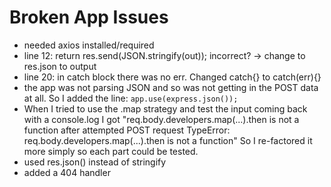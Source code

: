 # Broken App Issues
- needed axios installed/required
- line 12: return res.send(JSON.stringify(out));  incorrect? -> change to res.json to output
- line 20: in catch block there was no err. Changed catch{} to catch(err){}
- the app was not parsing JSON and so was not getting in the POST data at all.  So I added the line: 
```app.use(express.json());```
- When I tried to use the .map strategy and test the input coming back with a console.log I got "req.body.developers.map(...).then is not a function after attempted POST request
TypeError: req.body.developers.map(...).then is not a function"  So I re-factored it more simply so each part could be tested.
- used res.json() instead of stringify
- added a 404 handler